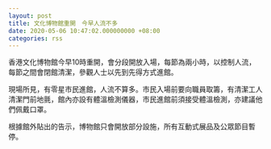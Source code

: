 ```yaml
---
layout: post
title: 文化博物館重開　今早人流不多
date: 2020-05-06 10:47:02.000000000 +08:00
categories: rss
---
```


香港文化博物館今早10時重開，會分段開放入場，每節為兩小時，以控制人流，每節之間會閉館清潔，參觀人士以先到先得方式進館。

現場所見，有零星市民進館，人流不算多。市民入場前要向職員取籌，有清潔工人清潔門前地氈，館內亦設有體溫檢測儀器，市民進館前須接受體溫檢測，亦建議他們佩戴口罩。

根據館外貼出的告示，博物館只會開放部分設施，所有互動式展品及公眾節目暫停。
